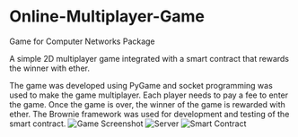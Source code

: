 # Online-Multiplayer-Game
Game for Computer Networks Package

A simple 2D multiplayer game integrated with a smart contract that rewards the winner with ether.

The game was developed using PyGame and socket programming was used to make the game multiplayer. Each player needs to pay a fee to enter the game. Once the game is over, the winner of the game is rewarded with ether. The Brownie framework was used for development and testing of the smart contract.
![Game Screenshot](https://user-images.githubusercontent.com/76087783/208665631-9699c5d9-e21d-48e3-a8be-4a16f99e7ac8.jpg)
![Server](https://user-images.githubusercontent.com/76087783/208665656-62b9a481-4cab-47e8-b56a-a8b715475509.jpg)
![Smart Contract](https://user-images.githubusercontent.com/76087783/208665673-56395a56-30d5-43d1-87a7-b7ba0079c844.jpg)
